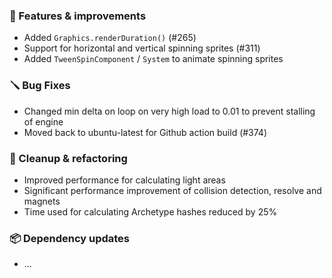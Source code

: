 ### 🚀 Features & improvements

- Added `Graphics.renderDuration()` (#265)
- Support for horizontal and vertical spinning sprites (#311)
- Added `TweenSpinComponent` / `System` to animate spinning sprites

### 🪛 Bug Fixes

- Changed min delta on loop on very high load to 0.01 to prevent stalling of engine
- Moved back to ubuntu-latest for Github action build (#374)

### 🧽 Cleanup & refactoring

- Improved performance for calculating light areas
- Significant performance improvement of collision detection, resolve and magnets
- Time used for calculating Archetype hashes reduced by 25% 

### 📦 Dependency updates

- ...